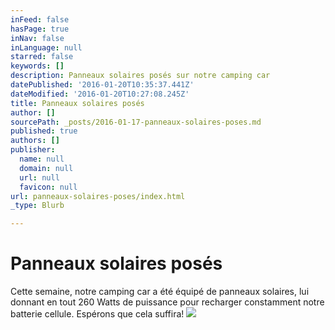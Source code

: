 ```yaml
---
inFeed: false
hasPage: true
inNav: false
inLanguage: null
starred: false
keywords: []
description: Panneaux solaires posés sur notre camping car
datePublished: '2016-01-20T10:35:37.441Z'
dateModified: '2016-01-20T10:27:08.245Z'
title: Panneaux solaires posés
author: []
sourcePath: _posts/2016-01-17-panneaux-solaires-poses.md
published: true
authors: []
publisher:
  name: null
  domain: null
  url: null
  favicon: null
url: panneaux-solaires-poses/index.html
_type: Blurb

---
```

# Panneaux solaires posés

Cette semaine, notre camping car a été équipé de panneaux solaires, lui donnant en tout 260 Watts de puissance pour recharger constamment notre batterie cellule. Espérons que cela suffira!
![](https://the-grid-user-content.s3-us-west-2.amazonaws.com/08d69e6d-b23c-4f85-b5c1-cb435a20e58d.jpg)